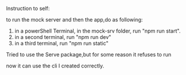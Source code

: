 Instruction to self:

to run the mock server and then the app,do as following:

1. in a powerShell Terminal, in the mock-srv folder,
run "npm run start".
2. in a second terminal, run "npm run dev"
3. in a third terminal, run "npm run static"

Tried to use the Serve package,but for some reason
it refuses to run

now it can use the cli I created correctly.
